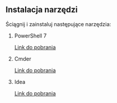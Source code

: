 ## Instalacja narzędzi

Ściągnij i zainstaluj następujące narzędzia:

1. PowerShell 7

    [Link do pobrania](https://github.com/PowerShell/PowerShell/releases/download/v7.3.0/PowerShell-7.3.0-win-x64.msi)

1.  Cmder

    [Link do pobrania](https://github.com/cmderdev/cmder/releases/download/v1.3.20/cmder.zip)

1.  Idea

    [Link do pobrania](https://www.jetbrains.com/idea/download/download-thanks.html?platform=windows&code=IIC)
